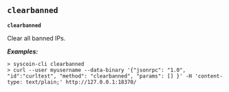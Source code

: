 ## **`clearbanned`**

**`clearbanned`**

Clear all banned IPs.





***Examples:***

```
> syscoin-cli clearbanned 
> curl --user myusername --data-binary '{"jsonrpc": "1.0", "id":"curltest", "method": "clearbanned", "params": [] }' -H 'content-type: text/plain;' http://127.0.0.1:18370/
```
